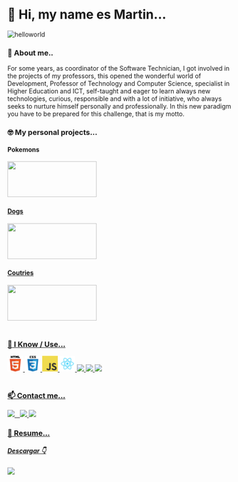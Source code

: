 <h1>👋 Hi, my name es Martin... </h1>

![helloworld](https://user-images.githubusercontent.com/8354821/157750321-439f165c-d42d-4f22-b54d-1f4014ca0186.gif)

<h3>💬 About me..</h3>
<p>For some years, as coordinator of the Software Technician, I got involved in the projects of my professors, this opened the wonderful world of Development, Professor of Technology and Computer Science, specialist in Higher Education and ICT, self-taught and eager to learn always new technologies, curious, responsible and with a lot of initiative, who always seeks to nurture himself personally and professionally. In this new paradigm you have to be prepared for this challenge, that is my motto.</p>
<h3>🤓 My personal projects...</h3>
<span >
<h4>Pokemons</h4>
<a href="https://github.com/martinjuncos/PI-Pokemon.git" ><img  width="200px" height="80px" src="https://wallpaperaccess.com/full/697708.jpg">
<h4>Dogs</h4>
<a href="https://github.com/martinjuncos/DOG-s.git" ><img  width="200px" height="80px" src="https://st4.depositphotos.com/15754244/20856/i/1600/depositphotos_208565738-stock-photo-group-of-dogs-on-white.jpg">
  <h4>Coutries</h4>
<a href="https://github.com/martinjuncos/COUNTRIES.git" ><img  width="200px" height="80px" src="https://files.123freevectors.com/wp-content/uploads/new/map/054-free-vector-world-map-countries-word-cloud.jpg">
</span>
<br/>
<br/>
<h3>🧠 I Know / Use...</h3>
<code><img height="35" src="https://raw.githubusercontent.com/github/explore/80688e429a7d4ef2fca1e82350fe8e3517d3494d/topics/html/html.png"></code>
<code><img height="35" src="https://raw.githubusercontent.com/github/explore/80688e429a7d4ef2fca1e82350fe8e3517d3494d/topics/css/css.png"></code>
<code><img height="35" src="https://raw.githubusercontent.com/github/explore/80688e429a7d4ef2fca1e82350fe8e3517d3494d/topics/javascript/javascript.png"></code>
<code><img height="35" src="https://raw.githubusercontent.com/github/explore/80688e429a7d4ef2fca1e82350fe8e3517d3494d/topics/react/react.png"></code>
<code><img height="35" src="https://w1.pngwing.com/pngs/885/534/png-transparent-green-grass-nodejs-javascript-react-mean-angularjs-logo-symbol.png"></code>
<code><img height="35" src="https://e7.pngegg.com/pngimages/738/738/png-clipart-postgresql-database-logo-application-software-computer-software-mysql-logo-blue-text.png"></code>
<code><img height="35" src="https://e7.pngegg.com/pngimages/768/167/png-clipart-mongodb-nosql-document-oriented-database-nosql-icon-leaf-grass.png"></code>
<br/>
<br/>
<h3>📫 Contact me...</h3>
<span >
<a href="https://www.linkedin.com/in/carlos-martin-juncos/" ><img width="5%" src="https://w7.pngwing.com/pngs/511/605/png-transparent-in-logo-linkedin-diduco-ab-icon-linkedin-blue-angle-text-thumbnail.png"> &nbsp;
<a href="mailto:prof.mcjuncos@gmail.com" ><img width="5%" src="https://w7.pngwing.com/pngs/877/133/png-transparent-google-mail-logo-gmail-computer-icons-logo-email-gmail-angle-text-rectangle-thumbnail.png">
  <a href="https://martinjuncos.vercel.app/" ><img width="5%" src="https://w7.pngwing.com/pngs/911/267/png-transparent-web-development-computer-icons-website-web-design-search-engine-optimization-text-thumbnail.png">
</span>
<h3>📄 Resume...</h3>
    <h5>Descargar 👇</h5>
 <span>
<a href="https://github.com/user-attachments/files/16419491/CV_FullStack_Martin.Juncos.pdf" ><img width="5%" src="https://w7.pngwing.com/pngs/244/976/png-transparent-arrow-button-computer-icons-ms-word-resume-blue-text-presentation-thumbnail.png">
 </span>
